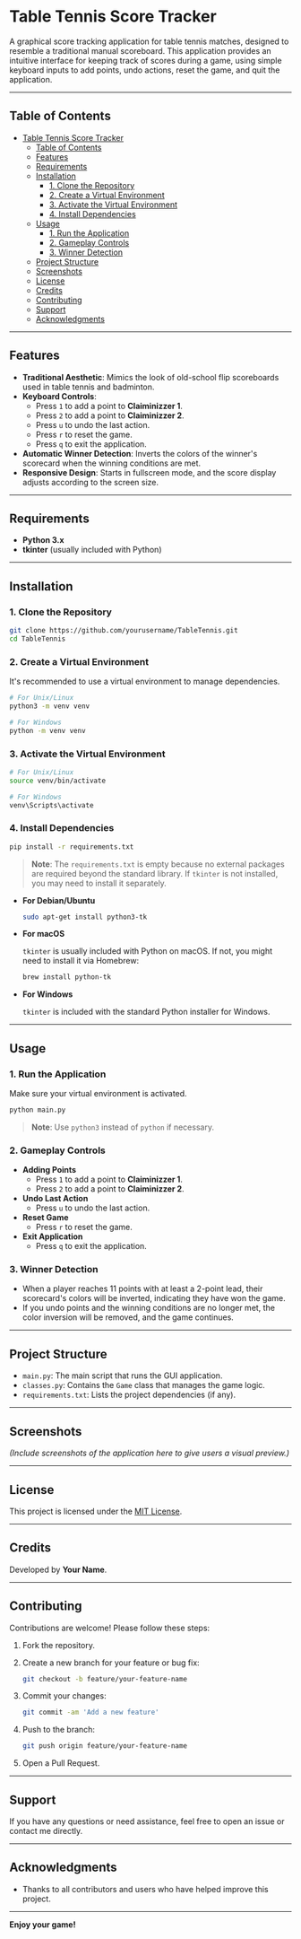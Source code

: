 # Table Tennis Score Tracker

A graphical score tracking application for table tennis matches, designed to resemble a traditional manual scoreboard. This application provides an intuitive interface for keeping track of scores during a game, using simple keyboard inputs to add points, undo actions, reset the game, and quit the application.

---

## Table of Contents

- [Table Tennis Score Tracker](#table-tennis-score-tracker)
  - [Table of Contents](#table-of-contents)
  - [Features](#features)
  - [Requirements](#requirements)
  - [Installation](#installation)
    - [1. Clone the Repository](#1-clone-the-repository)
    - [2. Create a Virtual Environment](#2-create-a-virtual-environment)
    - [3. Activate the Virtual Environment](#3-activate-the-virtual-environment)
    - [4. Install Dependencies](#4-install-dependencies)
  - [Usage](#usage)
    - [1. Run the Application](#1-run-the-application)
    - [2. Gameplay Controls](#2-gameplay-controls)
    - [3. Winner Detection](#3-winner-detection)
  - [Project Structure](#project-structure)
  - [Screenshots](#screenshots)
  - [License](#license)
  - [Credits](#credits)
  - [Contributing](#contributing)
  - [Support](#support)
  - [Acknowledgments](#acknowledgments)

---

## Features

- **Traditional Aesthetic**: Mimics the look of old-school flip scoreboards used in table tennis and badminton.
- **Keyboard Controls**:
  - Press `1` to add a point to **Claiminizzer 1**.
  - Press `2` to add a point to **Claiminizzer 2**.
  - Press `u` to undo the last action.
  - Press `r` to reset the game.
  - Press `q` to exit the application.
- **Automatic Winner Detection**: Inverts the colors of the winner's scorecard when the winning conditions are met.
- **Responsive Design**: Starts in fullscreen mode, and the score display adjusts according to the screen size.

---

## Requirements

- **Python 3.x**
- **tkinter** (usually included with Python)

---

## Installation

### 1. Clone the Repository

```bash
git clone https://github.com/yourusername/TableTennis.git
cd TableTennis
```

### 2. Create a Virtual Environment

It's recommended to use a virtual environment to manage dependencies.

```bash
# For Unix/Linux
python3 -m venv venv

# For Windows
python -m venv venv
```

### 3. Activate the Virtual Environment

```bash
# For Unix/Linux
source venv/bin/activate

# For Windows
venv\Scripts\activate
```

### 4. Install Dependencies

```bash
pip install -r requirements.txt
```

> **Note**: The `requirements.txt` is empty because no external packages are required beyond the standard library. If `tkinter` is not installed, you may need to install it separately.

- **For Debian/Ubuntu**

  ```bash
  sudo apt-get install python3-tk
  ```

- **For macOS**

  `tkinter` is usually included with Python on macOS. If not, you might need to install it via Homebrew:

  ```bash
  brew install python-tk
  ```

- **For Windows**

  `tkinter` is included with the standard Python installer for Windows.

---

## Usage

### 1. Run the Application

Make sure your virtual environment is activated.

```bash
python main.py
```

> **Note**: Use `python3` instead of `python` if necessary.

### 2. Gameplay Controls

- **Adding Points**
  - Press `1` to add a point to **Claiminizzer 1**.
  - Press `2` to add a point to **Claiminizzer 2**.
- **Undo Last Action**
  - Press `u` to undo the last action.
- **Reset Game**
  - Press `r` to reset the game.
- **Exit Application**
  - Press `q` to exit the application.

### 3. Winner Detection

- When a player reaches 11 points with at least a 2-point lead, their scorecard's colors will be inverted, indicating they have won the game.
- If you undo points and the winning conditions are no longer met, the color inversion will be removed, and the game continues.

---

## Project Structure

- `main.py`: The main script that runs the GUI application.
- `classes.py`: Contains the `Game` class that manages the game logic.
- `requirements.txt`: Lists the project dependencies (if any).

---

## Screenshots

*(Include screenshots of the application here to give users a visual preview.)*

---

## License

This project is licensed under the [MIT License](LICENSE).

---

## Credits

Developed by **Your Name**.

---

## Contributing

Contributions are welcome! Please follow these steps:

1. Fork the repository.
2. Create a new branch for your feature or bug fix:

   ```bash
   git checkout -b feature/your-feature-name
   ```

3. Commit your changes:

   ```bash
   git commit -am 'Add a new feature'
   ```

4. Push to the branch:

   ```bash
   git push origin feature/your-feature-name
   ```

5. Open a Pull Request.

---

## Support

If you have any questions or need assistance, feel free to open an issue or contact me directly.

---

## Acknowledgments

- Thanks to all contributors and users who have helped improve this project.

---

**Enjoy your game!**